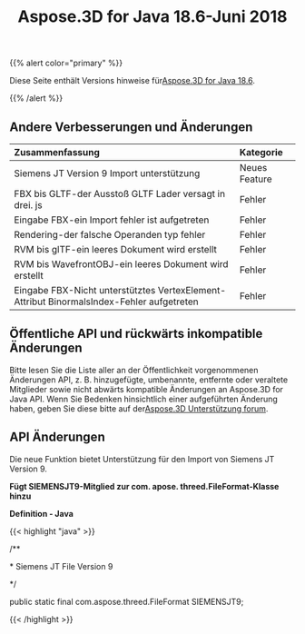 ﻿---
title: Aspose.3D for Java 18.6-Juni 2018
type: docs
weight: 70
url: /de/java/aspose-3d-for-java-18-6-june-2018/
---
{{% alert color="primary" %}} 

Diese Seite enthält Versions hinweise für[Aspose.3D for Java 18.6](https://repository.aspose.com/repo/com/aspose/aspose-3d/18.6/).

{{% /alert %}} 
## **Andere Verbesserungen und Änderungen**

|**Zusammenfassung**|**Kategorie**|
|:- |:- |
|Siemens JT Version 9 Import unterstützung|Neues Feature|
|FBX bis GLTF-der Ausstoß GLTF Lader versagt in drei. js|Fehler|
|Eingabe FBX-ein Import fehler ist aufgetreten|Fehler|
|Rendering-der falsche Operanden typ fehler|Fehler|
|RVM bis glTF-ein leeres Dokument wird erstellt|Fehler|
|RVM bis WavefrontOBJ-ein leeres Dokument wird erstellt|Fehler|
|Eingabe FBX-Nicht unterstütztes VertexElement-Attribut BinormalsIndex-Fehler aufgetreten|Fehler|
## **Öffentliche API und rückwärts inkompatible Änderungen**
Bitte lesen Sie die Liste aller an der Öffentlichkeit vorgenommenen Änderungen API, z. B. hinzugefügte, umbenannte, entfernte oder veraltete Mitglieder sowie nicht abwärts kompatible Änderungen an Aspose.3D for Java API. Wenn Sie Bedenken hinsichtlich einer aufgeführten Änderung haben, geben Sie diese bitte auf der[Aspose.3D Unterstützung forum](http://www.aspose.com/community/forums/aspose.3d-product-family/535/showforum.aspx).
## **API Änderungen**
Die neue Funktion bietet Unterstützung für den Import von Siemens JT Version 9.

**Fügt SIEMENSJT9-Mitglied zur com. apose. threed.FileFormat-Klasse hinzu**

**Definition - Java**

{{< highlight "java" >}}

 /**

\* Siemens JT File Version 9

*/

public static final com.aspose.threed.FileFormat SIEMENSJT9;

{{< /highlight >}}
